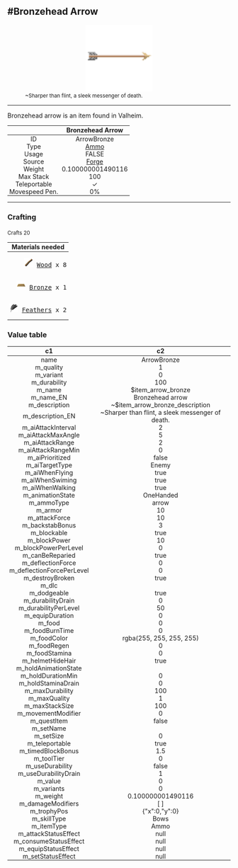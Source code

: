 <meta property="og:title" content="Bronzehead Arrow - MoreValheim" /><meta property="og:type" content="website" /><meta property="og:image" content="/assets/bronzehead_arrow.png" /><meta property="og:description" content="Bronzehead Arrow is an item found in Valheim." /><meta name="theme-color" content="#546D78"><meta name="twitter:card" content="summary_large_image">
#Bronzehead Arrow
-------------
<style>img {width:20px;}.tb {width:150px;display: block;margin-left: auto;margin-right: auto;}</style>

<style>.md-typeset table:not([class]) th:not([align]) {min-width:unset!important;}</style>
<style>td{padding:0em 0.3em!important;text-align:center!important;border-left:.05rem solid var(--md-default-fg-color--lightest)}</style>

<style>th{padding:0.1em 0.3em!important;text-align:center!important;font-weight:bold}</style>

<style>pre{text-align:right!important}</style>
<style>table tr td:first-child {border-left: 0;};</style>

<figure><img src="/assets/bronzehead_arrow.png" class="tb" /><figcaption><small>~Sharper than flint, a sleek messenger of death.</small></figcaption></figure>

-------------

Bronzehead arrow is an item found in Valheim.

|        | Bronzehead Arrow              |
| ----------- | ------------------------------------ |
| ID |ArrowBronze
| Type | [Ammo](../../types/ammo)
| Usage | FALSE<br>
| Source | [Forge](../../object/forge)
| Weight | 0.100000001490116 |
| Max Stack | 100 |
| Teleportable | ✓
| Movespeed Pen. | 0%


-------------

### Crafting

<small>Crafts 20</small>

| Materials needed |
| - |
| <pre>[![Wood](/assets/wood.png)](../../item/wood) [Wood](../wood) x 8</pre> |
| <pre>[![Bronze](/assets/bronze.png)](../../item/bronze) [Bronze](../bronze) x 1</pre> |
| <pre>[![Feathers](/assets/feathers.png)](../../item/feathers) [Feathers](../feathers) x 2</pre> |

### Value table
|c1|c2|
|----|----|
|name|ArrowBronze|
|m_quality|1|
|m_variant|0|
|m_durability|100|
|m_name|$item_arrow_bronze|
|m_name_EN|Bronzehead arrow|
|m_description|~$item_arrow_bronze_description|
|m_description_EN|~Sharper than flint, a sleek messenger of death.|
|m_aiAttackInterval|2|
|m_aiAttackMaxAngle|5|
|m_aiAttackRange|2|
|m_aiAttackRangeMin|0|
|m_aiPrioritized|false|
|m_aiTargetType|Enemy|
|m_aiWhenFlying|true|
|m_aiWhenSwiming|true|
|m_aiWhenWalking|true|
|m_animationState|OneHanded|
|m_ammoType|arrow|
|m_armor|10|
|m_attackForce|10|
|m_backstabBonus|3|
|m_blockable|true|
|m_blockPower|10|
|m_blockPowerPerLevel|0|
|m_canBeReparied|true|
|m_deflectionForce|0|
|m_deflectionForcePerLevel|0|
|m_destroyBroken|true|
|m_dlc||
|m_dodgeable|true|
|m_durabilityDrain|0|
|m_durabilityPerLevel|50|
|m_equipDuration|0|
|m_food|0|
|m_foodBurnTime|0|
|m_foodColor|rgba(255, 255, 255, 255)|
|m_foodRegen|0|
|m_foodStamina|0|
|m_helmetHideHair|true|
|m_holdAnimationState||
|m_holdDurationMin|0|
|m_holdStaminaDrain|0|
|m_maxDurability|100|
|m_maxQuality|1|
|m_maxStackSize|100|
|m_movementModifier|0|
|m_questItem|false|
|m_setName||
|m_setSize|0|
|m_teleportable|true|
|m_timedBlockBonus|1.5|
|m_toolTier|0|
|m_useDurability|false|
|m_useDurabilityDrain|1|
|m_value|0|
|m_variants|0|
|m_weight|0.100000001490116|
|m_damageModifiers|[  ]|
|m_trophyPos|{"x":0,"y":0}|
|m_skillType|Bows|
|m_itemType|Ammo|
|m_attackStatusEffect|null|
|m_consumeStatusEffect|null|
|m_equipStatusEffect|null|
|m_setStatusEffect|null|
